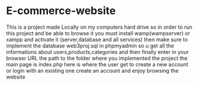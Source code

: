 # E-commerce-website
This is a project made Locally on my computers hard drive so in order to run this project and be able to browse it you must install wamp(wampserver) or xampp and activate it (server,database and all services) then make sure to implement the database web3proj.sql in phpmyadmin so u get all the informations about users,products,categories and then finally enter in your browser URL the path to the folder where you implemented the project the main page is index.php here is where the user get to create a new account or login with an existing one create an account and enjoy browsing the website
